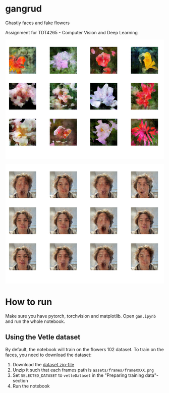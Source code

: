 # gangrud
Ghastly faces and fake flowers

Assignment for TDT4265 - Computer Vision and Deep Learning

![Flowers](demo.png)

![Faces](faces.png)

# How to run
Make sure you have pytorch, torchvision and matplotlib.
Open `gan.ipynb` and run the whole notebook.

## Using the Vetle dataset
By default, the notebook will train on the flowers 102 dataset.
To train on the faces, you need to download the dataset:
1. Download the [dataset zip-file](https://drive.google.com/drive/folders/1teSwH3RuawEyozsTfTzCkyNZXaJGWUN5?usp=drive_link)
2. Unzip it such that each frames path is `assets/frames/frameXXXX.png`
3. Set `SELECTED_DATASET` to `vetleDataset` in the "Preparing training data"-section
4. Run the notebook
